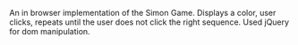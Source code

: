 An in browser implementation of the Simon Game. Displays a color, user clicks, repeats until the user does not click the right sequence. Used jQuery for dom manipulation. 
